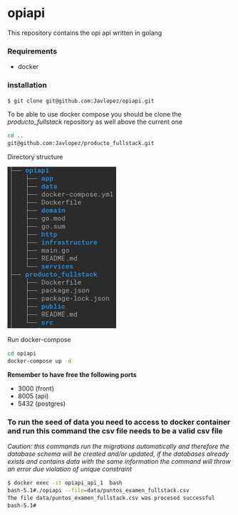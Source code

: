 # opiapi

This repository contains the opi api written in golang

### Requirements
- docker

### installation
```bash
$ git clone git@github.com:Javlopez/opiapi.git
```
To be able to use docker compose you should be clone the *producto_fullstack* repository as well 
above the current one
```bash
cd ..        
git@github.com:Javlopez/producto_fullstack.git
```  

Directory structure

![Application directory](structure.png)        


Run docker-compose
```bash  
cd opiapi
docker-compose up -d
``` 
**Remember to have free the following ports**
- 3000 (front)
- 8005 (api)
- 5432 (postgres)

### To run the seed of data you need to access to docker container and run this command the csv file needs to be a valid csv file
*Caution: this commands run the migrations automatically and therefore the database schema will be created and/or updated, if the databases already exists and contains data with the same information the command will throw an error due violation of unique constraint*
```bash 
$ docker exec -it opiapi_api_1  bash 
bash-5.1#./opiapi --file=data/puntos_examen_fullstack.csv
The file data/puntos_examen_fullstack.csv was procesed successful
bash-5.1#
```
